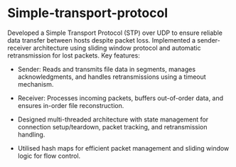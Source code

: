 # Simple-transport-protocol
Developed a Simple Transport Protocol (STP) over UDP to ensure reliable data transfer between hosts despite packet loss. Implemented a sender-receiver architecture using sliding window protocol and automatic retransmission for lost packets. Key features:

- Sender: Reads and transmits file data in segments, manages acknowledgments, and handles retransmissions using a timeout mechanism.

- Receiver: Processes incoming packets, buffers out-of-order data, and ensures in-order file reconstruction.
  
- Designed multi-threaded architecture with state management for connection setup/teardown, packet tracking, and retransmission handling.
  
- Utilised hash maps for efficient packet management and sliding window logic for flow control.

